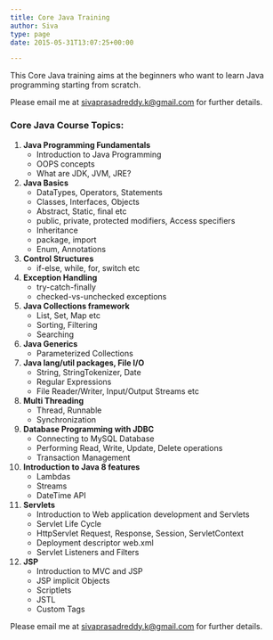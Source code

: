```yaml
---
title: Core Java Training
author: Siva
type: page
date: 2015-05-31T13:07:25+00:00

---
```

This Core Java training aims at the beginners who want to learn Java programming starting from scratch.

Please email me at sivaprasadreddy.k@gmail.com for further details.

### Core Java Course Topics:

  1. **Java Programming Fundamentals** 
      * Introduction to Java Programming
      * OOPS concepts
      * What are JDK, JVM, JRE?
  2. **Java Basics** 
      * DataTypes, Operators, Statements
      * Classes, Interfaces, Objects
      * Abstract, Static, final etc
      * public, private, protected modifiers, Access specifiers
      * Inheritance
      * package, import
      * Enum, Annotations
  3. **Control Structures** 
      * if-else, while, for, switch etc
  4. **Exception Handling** 
      * try-catch-finally
      * checked-vs-unchecked exceptions
  5. **Java Collections framework** 
      * List, Set, Map etc
      * Sorting, Filtering
      * Searching
  6. **Java Generics** 
      * Parameterized Collections
  7. **Java lang/util packages, File I/O** 
      * String, StringTokenizer, Date
      * Regular Expressions
      * File Reader/Writer, Input/Output Streams etc
  8. **Multi Threading** 
      * Thread, Runnable
      * Synchronization
  9. **Database Programming with JDBC** 
      * Connecting to MySQL Database
      * Performing Read, Write, Update, Delete operations
      * Transaction Management
 10. **Introduction to Java 8 features** 
      * Lambdas
      * Streams
      * DateTime API
 11. **Servlets** 
      * Introduction to Web application development and Servlets
      * Servlet Life Cycle
      * HttpServlet Request, Response, Session, ServletContext
      * Deployment descriptor web.xml
      * Servlet Listeners and Filters
 12. **JSP** 
      * Introduction to MVC and JSP
      * JSP implicit Objects
      * Scriptlets
      * JSTL
      * Custom Tags

Please email me at sivaprasadreddy.k@gmail.com for further details.
